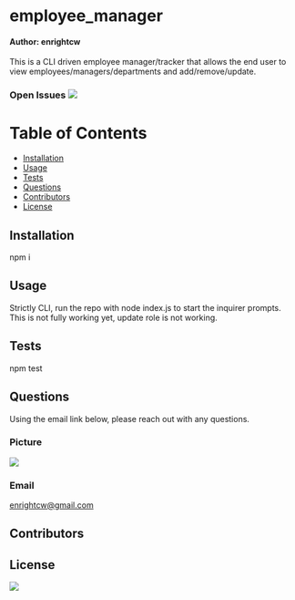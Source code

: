 
# employee_manager
#### Author: enrightcw

This is a CLI driven employee manager/tracker that allows the end user to view employees/managers/departments and add/remove/update.

### Open Issues <img src= "https://img.shields.io/github/issues/enrightcw/employee_manager">

# Table of Contents
* [Installation](#installation)
* [Usage](#usage)
* [Tests](#tests)
* [Questions](#questions)
* [Contributors](#contributors)
* [License](#license)

## Installation

npm i

## Usage

Strictly CLI, run the repo with node index.js to start the inquirer prompts.  This is not fully working yet, update role is not working.

## Tests

npm test

## Questions

Using the email link below, please reach out with any questions.

### Picture
<img src="https://avatars2.githubusercontent.com/u/58670012?v=4">

### Email 
enrightcw@gmail.com

## Contributors



## License

<img src="https://img.shields.io/github/license/enrightcw/employee_manager">

